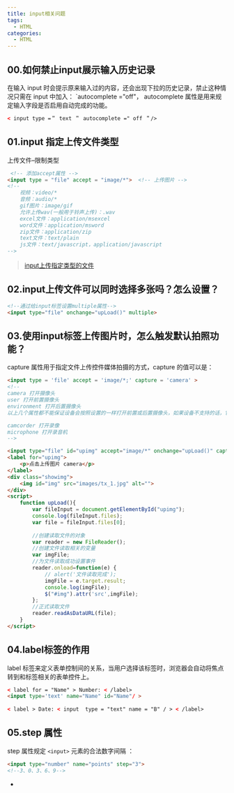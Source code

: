 ```yaml
---
title: input相关问题
tags:
  - HTML
categories:
  - HTML
---
```


## 00.如何禁止input展示输入历史记录

在输入 input 时会提示原来输入过的内容，还会出现下拉的历史记录，禁止这种情况只需在 input 中加入： `autocomplete ="off"， autocomplete 属性是用来规定输入字段是否启用自动完成的功能。

```html
< input type =＂ text ＂ autocomplete =" off ＂/>
```



## 01.input 指定上传文件类型

上传文件–限制类型

```html
 <!-- 添加accept属性 -->
<input type = "file" accept = "image/*">  <!-- 上传图片 -->
<!-- 
    视频：video/* 
    音频：audio/*
    gif图片：image/gif
    允许上传wav(一般用于铃声上传)：.wav
    excel文件：application/msexcel
    word文件：application/msword
    zip文件：application/zip
    text文件：text/plain
    js文件：text/javascript，application/javascript
-->
```

> [input上传指定类型的文件](https://blog.csdn.net/qq_41605091/article/details/109374969)

## 02.input上传文件可以同时选择多张吗？怎么设置？

```html
<!--通过给input标签设置multiple属性-->
<input type="file" onchange="upLoad()" multiple>
```

 ## 03.使用input标签上传图片时，怎么触发默认拍照功能？

capture 属性用于指定文件上传控件媒体拍摄的方式，capture 的值可以是：

```html
<input type = 'file' accept = 'image/*;' capture = 'camera' >
<!--
camera 打开摄像头
user 打开前置摄像头
environment 打开后置摄像头
以上几个属性都不能保证设备会按照设置的一样打开前置或后置摄像头，如果设备不支持的话，它会使用默认的调用摄像头的行为。

camcorder 打开录像
microphone 打开录音机
-->
```

```html
<input type="file" id="upimg" accept="image/*" onchange="upLoad()" capture = 'camera'>
<label for="upimg">
    <p>点击上传图片 camera</p>
</label>
<div class="showimg">
    <img id="img" src="images/tx_1.jpg" alt="">
</div>
<script>
    function upLoad(){
        var fileInput = document.getElementById("upimg");
        console.log(fileInput.files);
        var file = fileInput.files[0];
    
        //创建读取文件的对象
        var reader = new FileReader();         
        //创建文件读取相关的变量
        var imgFile;         
        //为文件读取成功设置事件
        reader.onload=function(e) {
            // alert('文件读取完成');
            imgFile = e.target.result;
            console.log(imgFile);
            $("#img").attr('src',imgFile);
        };
        //正式读取文件
        reader.readAsDataURL(file);
    }
</script>
```



## 04.label标签的作用

label 标签来定义表单控制间的关系，当用户选择该标签时，浏览器会自动将焦点转到和标签相关的表单控件上。

```html
< label for = "Name" > Number: < /label>
<input type='text' name="Name" id="Name"/ >   
    
< label > Date: < input  type = "text" name = "B" / > < /label>
```

## 05.step 属性

 step 属性规定 `<input>` 元素的合法数字间隔 ： 

```html
<input type="number" name="points" step="3">
<!--3、0、3、6、9-->
```



+ 
  
